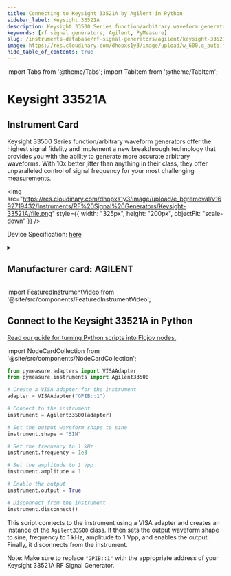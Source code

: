 ```yaml
---
title: Connecting to Keysight 33521A by Agilent in Python
sidebar_label: Keysight 33521A
description: Keysight 33500 Series function/arbitrary waveform generators offer the highest signal fidelity and implement a new breakthrough technology that provides you with the ability to generate more accurate arbitrary waveforms. With 10x better jitter than anything in their class, they offer unparalleled control of signal frequency for your most challenging measurements.
keywords: [rf signal generators, Agilent, PyMeasure]
slug: /instruments-database/rf-signal-generators/agilent/keysight-33521a
image: https://res.cloudinary.com/dhopxs1y3/image/upload/w_600,q_auto,f_auto/e_bgremoval/v1692719432/Instruments/RF%20Signal%20Generators/Keysight-33521A/file.jpg
hide_table_of_contents: true
---
```


import Tabs from '@theme/Tabs';
import TabItem from '@theme/TabItem';

# Keysight 33521A

## Instrument Card

<div className="flex">

<div>

Keysight 33500 Series function/arbitrary waveform generators offer the highest signal fidelity and implement a new breakthrough technology that provides you with the ability to generate more accurate arbitrary waveforms. With 10x better jitter than anything in their class, they offer unparalleled control of signal frequency for your most challenging measurements.

</div>

<img src="https://res.cloudinary.com/dhopxs1y3/image/upload/e_bgremoval/v1692719432/Instruments/RF%20Signal%20Generators/Keysight-33521A/file.png" style={{ width: "325px", height: "200px", objectFit: "scale-down" }} />

</div>

<div className="flex text-center">

<p>Device Specification: <a target="\_blank" href="https://www.keysight.com/us/en/assets/7018-02567/data-sheets/5990-5914.pdf">here</a></p>

</div>

<details style={{ marginTop: "15px"}}>
<summary><h2>Manufacturer card: AGILENT</h2></summary>

<img src="https://res.cloudinary.com/dhopxs1y3/image/upload/v1692126006/Instruments/Vendor%20Logos/Agilent.png" style={{ width: "100%", height: "170px",objectFit: "scale-down" }} />

Keysight Technologies, or Keysight, is an American company that manufactures electronics test and measurement equipment and software.

<ul>
  <li>Headquarters: USA</li>
  <li>Yearly Revenue (millions, USD): 5420.0</li>
  <li>Vendor Website: <a href="https://www.keysight.com/us/en/home.html">here</a></li>
</ul>
</details>

import FeaturedInstrumentVideo from '@site/src/components/FeaturedInstrumentVideo';

<FeaturedInstrumentVideo category='RF_SIGNAL_GENERATORS' manufacturer='AGILENT'></FeaturedInstrumentVideo>


## Connect to the Keysight 33521A in Python

[Read our guide for turning Python scripts into Flojoy nodes.](https://docs.flojoy.ai/custom-nodes/creating-custom-node/)

import NodeCardCollection from '@site/src/components/NodeCardCollection';

<Tabs>

<TabItem value="Flojoy" label="Flojoy" className="flojoy-instrument-tabs">

<NodeCardCollection category='RF_SIGNAL_GENERATORS' manufacturer='AGILENT'></NodeCardCollection>

</TabItem>
<TabItem value="PyMeasure" label="PyMeasure">


```python
from pymeasure.adapters import VISAAdapter
from pymeasure.instruments import Agilent33500

# Create a VISA adapter for the instrument
adapter = VISAAdapter("GPIB::1")

# Connect to the instrument
instrument = Agilent33500(adapter)

# Set the output waveform shape to sine
instrument.shape = "SIN"

# Set the frequency to 1 kHz
instrument.frequency = 1e3

# Set the amplitude to 1 Vpp
instrument.amplitude = 1

# Enable the output
instrument.output = True

# Disconnect from the instrument
instrument.disconnect()
```

This script connects to the instrument using a VISA adapter and creates an instance of the `Agilent33500` class. It then sets the output waveform shape to sine, frequency to 1 kHz, amplitude to 1 Vpp, and enables the output. Finally, it disconnects from the instrument.

Note: Make sure to replace `"GPIB::1"` with the appropriate address of your Keysight 33521A RF Signal Generator.

</TabItem>
</Tabs>